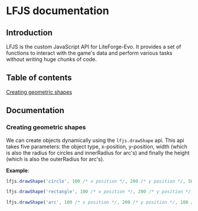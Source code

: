 # LFJS documentation

## Introduction
LFJS is the custom JavaScript API for LiteForge-Evo. It provides a set of functions to interact with the game's data and perform various tasks without writing huge chunks of code.

## Table of contents
[Creating geometric shapes](#creating-geometric-shapes)

## Documentation
### Creating geometric shapes
We can create objects dynamically using the `lfjs.drawShape` api. This api takes five parameters: the object type, x-position, y-position, width (which is also the radius for circles and innerRadius for arc's) and finally the height (which is also the outerRadius for arc's).

**Example**:
```js
lfjs.drawShape('circle', 100 /* x position */, 200 /* y position */, 50 /* radius */); // creates a circle

lfjs.drawShape('rectangle', 100 /* x position */, 200 /* y position */, 100 /* width */, 50 /* height */); // creates a rectangle

lfjs.drawShape('arc', 100 /* x position */, 200 /* y position */, 100 /* innerRadius */, 50 /* outerRadius */); // creates an arc
```